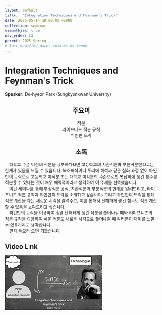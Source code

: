 ```yaml
---
layout: default
title:  "Integration Techniques and Feynman's Trick"
date: 2025-05-14 18:00:00 +0900
collection: seminar
usemathjax: true
nav_order: 13
parent: 2025 Spring
# last_modified_date: 2023-03-06 +0900
---
```

# Integration Techniques and Feynman's Trick

**Speaker:** Do-hyeon Park (Sungkyunkwan University) <br>
   
## <center> 주요어 </center>
<center>적분</center>
<center>라이프니츠 적분 규칙</center>
<center>파인만 트릭</center>
   
## <center> 초록 </center>

&emsp;대학교 수준 이상의 적분을 공부하다보면 고등학교의 치환적분과 부분적분만으로는 한계가 있음을 느낄 수 있습니다. 복소해석이나 푸리에 해석과 같은 심화 과정 없이 파인만의 트릭으로 고등학교 미적분 또는 대학교 미적분학 수준으로만 복잡하게 생긴 함수를 적분할 수 있다는 것이 매우 매력적이라고 생각하여 이 주제를 선택했습니다.<br>
&emsp;이번 세미나를 통해 부정적분 공식, 치환적분과 부분적분의 한계를 알려드리고, 라이프니츠 적분 규칙과 파인만의 트릭을 소개하고 싶습니다. 그리고 파인만의 트릭을 통해 적분 계산을 하는 새로운 시각을 알려주고, 이를 통해서 난해하게 생긴 함수도 적분 계산할 수 있음을 보여드리고 싶습니다.<br>
&emsp;파인만의 트릭을 이용하여 정말 난해하게 생긴 적분을 풀어나갈 때와 라이프니츠의 적분 규칙을 이용하여 쉬운 적분도 새로운 시각으로 풀어나갈 때 여러분이 재미를 느낄 수 있을거라고 생각합니다.<br>
&emsp;편히 들으러 오면 되겠습니다.<br>

## Video Link

[![Video Label](pictures/13_feynmantrick.jpg)](https://youtu.be/j-RnvSlxva8)
